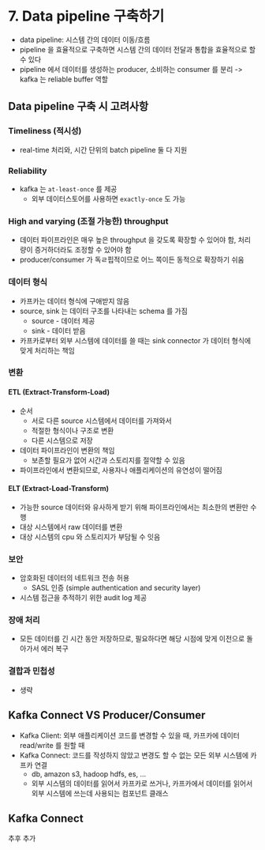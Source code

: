 # 7. Data pipeline 구축하기
- data pipeline: 시스템 간의 데이터 이동/흐름
- pipeline 을 효율적으로 구축하면 시스템 간의 데이터 전달과 통합을 효율적으로 할 수 있다
- pipeline 에서 데이터를 생성하는 producer, 소비하는 consumer 를 분리 -> kafka 는 reliable buffer 역할

## Data pipeline 구축 시 고려사항
### Timeliness (적시성)
- real-time 처리와, 시간 단위의 batch pipeline 둘 다 지원

### Reliability
- kafka 는 `at-least-once` 를 제공
  - 외부 데이터스토어를 사용하면 `exactly-once` 도 가능

### High and varying (조절 가능한) throughput
- 데이터 파이프라인은 매우 높은 throughput 을 갖도록 확장할 수 있어야 함, 처리량이 증거하더라도 조정할 수 있어야 함
- producer/consumer 가 독ㄹ핍적이므로 어느 쪽이든 동적으로 확장하기 쉬움

### 데이터 형식
- 카프카는 데이터 형식에 구애받지 않음
- source, sink 는 데이터 구조를 나타내는 schema 를 가짐
  - source - 데이터 제공
  - sink - 데이터 받음
- 카프카로부터 외부 시스템에 데이터를 쓸 때는 sink connector 가 데이터 형식에 맞게 처리하는 책임

### 변환
#### ETL (Extract-Transform-Load)
- 순서
  - 서로 다른 source 시스템에서 데이터를 가져와서
  - 적절한 형식이나 구조로 변환
  - 다른 시스템으로 저장
- 데이터 파이프라인이 변환의 책임
  - 보존할 필요가 없어 시간과 스토리지를 절약할 수 있음
- 파이프라인에서 변환되므로, 사용자나 애플리케이션의 유연성이 떨어짐

#### ELT (Extract-Load-Transform)
- 가능한 source 데이터와 유사하게 받기 위해 파이프라인에서는 최소한의 변환만 수행
- 대상 시스템에서 raw 데이터를 변환
- 대상 시스템의 cpu 와 스토리지가 부담될 수 잇음

### 보안
- 암호화된 데이터의 네트워크 전송 허용
  - SASL 인증 (simple authentication and security layer)
- 시스템 접근을 추적하기 위한 audit log 제공

### 장애 처리
- 모든 데이터를 긴 시간 동안 저장하므로, 필요하다면 해당 시점에 맞게 이전으로 돌아가서 에러 복구

### 결합과 민첩성
- 생략

## Kafka Connect VS Producer/Consumer
- Kafka Client: 외부 애플리케이션 코드를 변경할 수 있을 때, 카프카에 데이터 read/write 를 원할 때
- Kafka Connect: 코드를 작성하지 않았고 변경도 할 수 없는 모든 외부 시스템에 카프카 연결
  - db, amazon s3, hadoop hdfs, es, ...
  - 외부 시스템의 데이터를 읽어서 카프카로 쓰거나, 카프카에서 데이터를 읽어서 외부 시스템에 쓰는데 사용되는 컴포넌트 클래스

## Kafka Connect
추후 추가